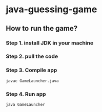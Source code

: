 # java-guessing-game

## How to run the game?
### Step 1. install JDK in your machine
### Step 2. pull the code
### Step 3. Compile app
```bash
javac GameLauncher.java
```
### Step 4. Run app
```bash
java GameLauncher
```